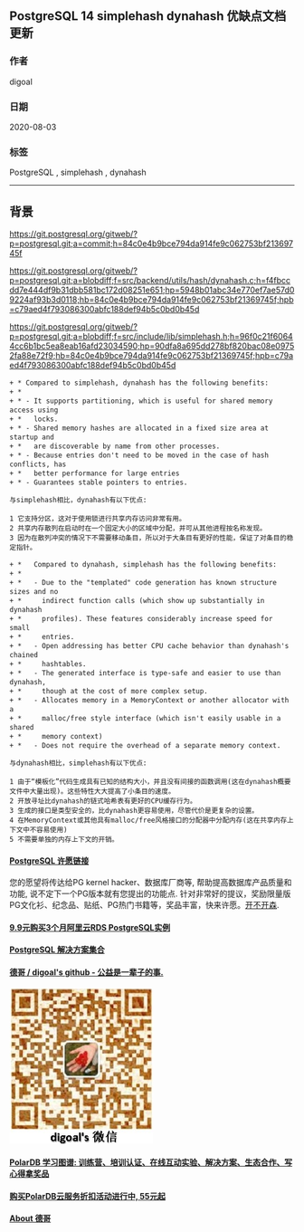 ## PostgreSQL 14 simplehash dynahash 优缺点文档更新   
    
### 作者    
digoal    
    
### 日期    
2020-08-03    
    
### 标签    
PostgreSQL , simplehash , dynahash        
    
----    
    
## 背景    
https://git.postgresql.org/gitweb/?p=postgresql.git;a=commit;h=84c0e4b9bce794da914fe9c062753bf21369745f  
  
https://git.postgresql.org/gitweb/?p=postgresql.git;a=blobdiff;f=src/backend/utils/hash/dynahash.c;h=f4fbccdd7e444df9b31dbb581bc172d08251e651;hp=5948b01abc34e770ef7ae57d09224af93b3d0118;hb=84c0e4b9bce794da914fe9c062753bf21369745f;hpb=c79aed4f793086300abfc188def94b5c0bd0b45d  
  
https://git.postgresql.org/gitweb/?p=postgresql.git;a=blobdiff;f=src/include/lib/simplehash.h;h=96f0c21f60644cc6b1bc5ea8eab16afd23034590;hp=90dfa8a695dd278bf820bac08e09752fa88e72f9;hb=84c0e4b9bce794da914fe9c062753bf21369745f;hpb=c79aed4f793086300abfc188def94b5c0bd0b45d  
  
```  
+ * Compared to simplehash, dynahash has the following benefits:  
+ *  
+ * - It supports partitioning, which is useful for shared memory access using  
+ *   locks.  
+ * - Shared memory hashes are allocated in a fixed size area at startup and  
+ *   are discoverable by name from other processes.  
+ * - Because entries don't need to be moved in the case of hash conflicts, has  
+ *   better performance for large entries  
+ * - Guarantees stable pointers to entries.  
```  
  
```  
与simplehash相比，dynahash有以下优点:  
  
1 它支持分区，这对于使用锁进行共享内存访问非常有用。  
2 共享内存散列在启动时在一个固定大小的区域中分配，并可从其他进程按名称发现。  
3 因为在散列冲突的情况下不需要移动条目，所以对于大条目有更好的性能，保证了对条目的稳定指针。  
```  
  
```  
+ *   Compared to dynahash, simplehash has the following benefits:  
+ *  
+ *   - Due to the "templated" code generation has known structure sizes and no  
+ *     indirect function calls (which show up substantially in dynahash  
+ *     profiles). These features considerably increase speed for small  
+ *     entries.  
+ *   - Open addressing has better CPU cache behavior than dynahash's chained  
+ *     hashtables.  
+ *   - The generated interface is type-safe and easier to use than dynahash,  
+ *     though at the cost of more complex setup.  
+ *   - Allocates memory in a MemoryContext or another allocator with a  
+ *     malloc/free style interface (which isn't easily usable in a shared  
+ *     memory context)  
+ *   - Does not require the overhead of a separate memory context.  
```  
  
```  
与dynahash相比，simplehash有以下优点:  
  
1 由于“模板化”代码生成具有已知的结构大小，并且没有间接的函数调用(这在dynahash概要文件中大量出现)。这些特性大大提高了小条目的速度。  
2 开放寻址比dynahash的链式哈希表有更好的CPU缓存行为。  
3 生成的接口是类型安全的，比dynahash更容易使用，尽管代价是更复杂的设置。  
4 在MemoryContext或其他具有malloc/free风格接口的分配器中分配内存(这在共享内存上下文中不容易使用)  
5 不需要单独的内存上下文的开销。  
```  
  
  
      
  
  
  
  
  
  
  
  
  
  
  
  
  
  
  
  
  
  
  
  
  
  
  
  
  
  
  
  
  
  
  
  
  
  
  
  
  
  
  
  
  
  
  
  
  
  
  
  
  
  
  
  
  
#### [PostgreSQL 许愿链接](https://github.com/digoal/blog/issues/76 "269ac3d1c492e938c0191101c7238216")
您的愿望将传达给PG kernel hacker、数据库厂商等, 帮助提高数据库产品质量和功能, 说不定下一个PG版本就有您提出的功能点. 针对非常好的提议，奖励限量版PG文化衫、纪念品、贴纸、PG热门书籍等，奖品丰富，快来许愿。[开不开森](https://github.com/digoal/blog/issues/76 "269ac3d1c492e938c0191101c7238216").  
  
  
#### [9.9元购买3个月阿里云RDS PostgreSQL实例](https://www.aliyun.com/database/postgresqlactivity "57258f76c37864c6e6d23383d05714ea")
  
  
#### [PostgreSQL 解决方案集合](https://yq.aliyun.com/topic/118 "40cff096e9ed7122c512b35d8561d9c8")
  
  
#### [德哥 / digoal's github - 公益是一辈子的事.](https://github.com/digoal/blog/blob/master/README.md "22709685feb7cab07d30f30387f0a9ae")
  
  
![digoal's wechat](../pic/digoal_weixin.jpg "f7ad92eeba24523fd47a6e1a0e691b59")
  
  
#### [PolarDB 学习图谱: 训练营、培训认证、在线互动实验、解决方案、生态合作、写心得拿奖品](https://www.aliyun.com/database/openpolardb/activity "8642f60e04ed0c814bf9cb9677976bd4")
  
  
#### [购买PolarDB云服务折扣活动进行中, 55元起](https://www.aliyun.com/activity/new/polardb-yunparter?userCode=bsb3t4al "e0495c413bedacabb75ff1e880be465a")
  
  
#### [About 德哥](https://github.com/digoal/blog/blob/master/me/readme.md "a37735981e7704886ffd590565582dd0")
  
